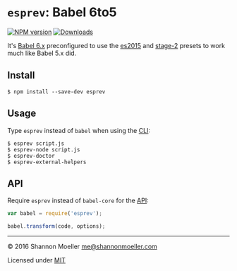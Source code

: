 # `esprev`: Babel 6to5

[![NPM version][npm-img]][npm-url] [![Downloads][downloads-img]][npm-url]

It's [Babel 6.x](http://babeljs.io/docs/plugins/) preconfigured to use the [es2015](http://babeljs.io/docs/plugins/preset-es2015/) and [stage-2](http://babeljs.io/docs/plugins/preset-stage-2/) presets to work much like Babel 5.x did.

## Install

    $ npm install --save-dev esprev

## Usage

Type `esprev` instead of `babel` when using the [CLI](http://babeljs.io/docs/usage/cli/):

    $ esprev script.js
    $ esprev-node script.js
    $ esprev-doctor
    $ esprev-external-helpers

## API

Require `esprev` instead of `babel-core` for the [API](http://babeljs.io/docs/usage/api/):

```js
var babel = require('esprev');

babel.transform(code, options);
```

----

© 2016 Shannon Moeller <me@shannonmoeller.com>

Licensed under [MIT](http://shannonmoeller.com/mit.txt)

[downloads-img]: http://img.shields.io/npm/dm/esprev.svg?style=flat-square
[npm-img]:       http://img.shields.io/npm/v/esprev.svg?style=flat-square
[npm-url]:       https://npmjs.org/package/esprev
